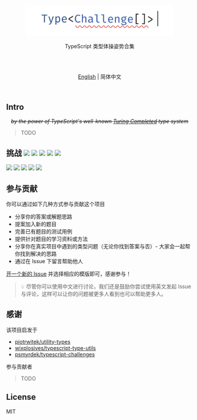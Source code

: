 <p align='center'>
<img src='./screenshots/logo.svg' width='400'/>
</p>

<p align='center'>
TypeScript 类型体操姿势合集
</p>

<br>
<br>

<p align='center'>
<a href='./README.md'>English</a> | 简体中文
</p>

<br>

## Intro

<p align='center'>
<del><em>by the power of TypeScript's well-known <a href="https://github.com/microsoft/TypeScript/issues/14833">Turing Completed</a> type system</em></del>
</p>

> TODO

## 挑战 ![](https://img.shields.io/badge/-热身-yellow) ![](https://img.shields.io/badge/-简单-green) ![](https://img.shields.io/badge/-中等-orange) ![](https://img.shields.io/badge/-困难-red) ![](https://img.shields.io/badge/-地狱-purple)

<!--challenges-start-->
<a href="https://type-challenges.netlify.app/case/2/play/zh-CN"><img src="https://img.shields.io/badge/-%232%20--%20%E8%8E%B7%E5%8F%96%E5%87%BD%E6%95%B0%E8%BF%94%E5%9B%9E%E7%B1%BB%E5%9E%8B-orange"/></a> <a href="https://type-challenges.netlify.app/case/3/play/zh-CN"><img src="https://img.shields.io/badge/-%233%20--%20%E5%AE%9E%E7%8E%B0%20Omit%3CT%2C%20K%3E-orange"/></a> <a href="https://type-challenges.netlify.app/case/4/play/zh-CN"><img src="https://img.shields.io/badge/-%234%20--%20%E5%AE%9E%E7%8E%B0%20Pick%3CT%2C%20K%3E-green"/></a> <a href="https://type-challenges.netlify.app/case/5/play/zh-CN"><img src="https://img.shields.io/badge/-%235%20--%20%E8%8E%B7%E5%8F%96%E5%8F%AA%E8%AF%BB%E5%AD%97%E6%AE%B5-red"/></a> <a href="https://type-challenges.netlify.app/case/6/play/zh-CN"><img src="https://img.shields.io/badge/-%236%20--%20%E7%AE%80%E5%8D%95%E7%9A%84%20Vue%20%E7%B1%BB%E5%9E%8B-purple"/></a> 
<!--challenges-end-->

## 参与贡献

你可以通过如下几种方式参与贡献这个项目

- 分享你的答案或解题思路
- 提案加入新的题目
- 完善已有题目的测试用例
- 提供针对题目的学习资料或方法
- 分享你在真实项目中遇到的类型问题（无论你找到答案与否）- 大家会一起帮你找到解决的思路
- 通过在 Issue 下留言帮助他人

[开一个新的 Issue](https://github.com/type-challenges/type-challenges/issues/new/choose) 并选择相应的模版即可，感谢参与！

> 💡 尽管你可以使用中文进行讨论，我们还是鼓励你尝试使用英文发起 Issue 与评论，这样可以让你的问题被更多人看到也可以帮助更多人。

## 感谢

该项目启发于

- [piotrwitek/utility-types](https://github.com/piotrwitek/utility-types)
- [wixplosives/typescript-type-utils](https://github.com/wixplosives/typescript-type-utils)
- [psmyrdek/typescript-challenges](https://github.com/psmyrdek/typescript-challenges)

参与贡献者

> TODO


## License

MIT